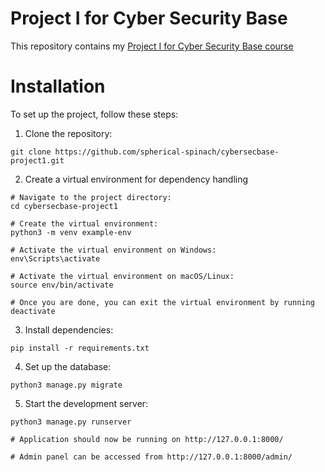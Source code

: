 # Project I for Cyber Security Base

This repository contains my [Project I for Cyber Security Base course](https://cybersecuritybase.mooc.fi/module-3.1)

# Installation

To set up the project, follow these steps:

1. Clone the repository:

```
git clone https://github.com/spherical-spinach/cybersecbase-project1.git
```

2. Create a virtual environment for dependency handling

```
# Navigate to the project directory:
cd cybersecbase-project1

# Create the virtual environment:
python3 -m venv example-env

# Activate the virtual environment on Windows:
env\Scripts\activate

# Activate the virtual environment on macOS/Linux:
source env/bin/activate

# Once you are done, you can exit the virtual environment by running
deactivate
```

3. Install dependencies:

```
pip install -r requirements.txt

```

4. Set up the database:

```
python3 manage.py migrate

```

5. Start the development server:

```
python3 manage.py runserver

# Application should now be running on http://127.0.0.1:8000/

# Admin panel can be accessed from http://127.0.0.1:8000/admin/

```
